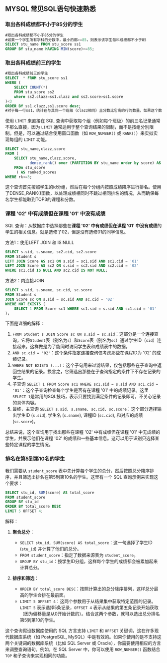 ## MYSQL 常见SQL语句快速熟悉

### 取出各科成绩都不小于85分的学生

```sql
#取出各科成绩都不小于85分的学生
#如果一个学生所有学科的分数中，最小的都>=85，则表示该学生每科成绩都不小于85
SELECT stu_name FROM stu_score ss1
GROUP BY stu_name HAVING MIN(score)>=85;
```



### 取出各科成绩前三的学生

```sql
#取出各科成绩前三的学生
SELECT  * FROM stu_score ss1
WHERE (
    SELECT COUNT(*)
    FROM stu_score ss2
    where ss2.clazz=ss1.clazz and ss2.score>ss1.score
)<3
ORDER BY ss1.clazz,ss1.score desc;
#对于每一行ss1，统计在与其同一个班级（clazz相同）且分数比它高的行的数量，如果这个数量小于3，则选择该行。
```

使用 `LIMIT` 来直接在 SQL 查询中获取每个组（例如每个班级）的前三名记录通常不那么直接，因为 `LIMIT` 通常适用于整个查询结果的限制，而不是按组分别限制。但是，可以通过结合使用窗口函数（如 `ROW_NUMBER()` 或 `RANK()`）来实拟实现每组的 `LIMIT` 功能。



```sql
SELECT stu_name,clazz,score
FROM (
    SELECT stu_name,clazz,score,
           dense_rank() over (PARTITION BY stu_name order by score) AS rk
    FROm stu_score
     ) AS ranked_scores
WHERE rk<=3;
```

这个查询首先按照学生的id分组，然后在每个分组内按照成绩降序进行排名。使用了DENSE_RANK()函数，以处理成绩相同时不跳过相同排名的情况，从而确保每名学生都能取到TOP3的课程和分数。





### 课程 '02' 中有成绩但在课程 '01' 中没有成绩

SQL 查询：从数据库中选择那些在**课程 '02' 中有成绩但在课程 '01' 中没有成绩**的学生的相关信息。就是选修了02，但是没有选修01的同学信息。


方法1：使用LEFT JOIN 和 IS NULL

```sql
SELECT s.sid, s.sname, sc2.cid, sc2.score
FROM Student s
LEFT JOIN Score AS sc1 ON s.sid = sc1.sid AND sc1.cid = '01'
LEFT JOIN Score AS sc2 ON s.sid = sc2.sid AND sc2.cid = '02'
WHERE sc1.cid IS NULL AND sc2.cid IS NOT NULL;
```

方法2：内连接JOIN

```sql
SELECT s.sid, s.sname, sc.cid, sc.score
FROM Student s
JOIN Score sc ON s.sid = sc.sid AND sc.cid = '02'
WHERE NOT EXISTS (
    SELECT 1 FROM Score sc1 WHERE sc1.sid = s.sid AND sc1.cid = '01'
);
```

下面是详细的解释：

1. `FROM Student s JOIN Score sc ON s.sid = sc.sid`：这部分是一个连接查询，它将`Student`表（别名为`s`）和`Score`表（别名为`sc`）通过学生ID（`sid`）连接起来。这样做是为了能同时访问学生表和成绩表中的数据。
2. `AND sc.cid = '02'`：这个条件指定连接查询仅考虑那些在课程ID为 '02' 的成绩记录。
3. `WHERE NOT EXISTS (...)`：这个子句用来过滤结果，仅包括那些在子查询中返回空结果的记录。换言之，它筛选出那些在子查询指定的条件下不存在记录的学生。
4. 子查询 `SELECT 1 FROM Score sc1 WHERE sc1.sid = s.sid AND sc1.cid = '01'`：这个子查询检查每个学生是否有在课程 '01' 中的成绩记录。这里`SELECT 1`是常用的SQL技巧，表示只要找到满足条件的记录即可，不关心记录的具体内容。
5. 最终，主查询 `SELECT s.sid, s.sname, sc.cid, sc.score`：这个部分选择输出学生ID (`s.sid`), 学生名 (`s.sname`), 课程ID (`sc.cid`), 和对应的成绩 (`sc.score`)。

总结来说，这个查询用于找出那些在课程 '02' 中有成绩但在课程 '01' 中无成绩的学生，并展示他们在课程 '02' 的成绩和一些基本信息。这可以用于识别只选择某些特定课程的学生情况。

### 排名在第5到第10名的学生

我们需要从 `student_score` 表中先计算每个学生的总分，然后按照总分降序排序，并且筛选出排名在第5到第10名的学生。这里有一个 SQL 查询示例来实现这个要求：

```sql
SELECT stu_id, SUM(score) AS total_score
FROM student_score
GROUP BY stu_id
ORDER BY total_score DESC
LIMIT 5 OFFSET 4;
```

解释：

1. **聚合总分**：

    * `SELECT stu_id, SUM(score) AS total_score`：这一句选择了学生ID (`stu_id`) 并计算了他们的总分。
    * `FROM student_score`：指定了数据来源表为 `student_score`。
    * `GROUP BY stu_id`：按学生ID分组，这样每个学生的成绩都会被累加起来计算总分。
2. **排序和筛选**：

    * `ORDER BY total_score DESC`：按照计算出的总分降序排列，这样总分最高的学生会排在最前面。
    * `LIMIT 5 OFFSET 4`：这两个参数用于从结果集中获取特定范围的记录。`LIMIT 5` 表示选择5条记录，`OFFSET 4` 表示从结果的第五条记录开始获取（因为偏移量是从0开始计数的）。结合这两个参数，就可以选出总分排名第5到第10的学生。

这个查询假设数据库使用的 SQL 方言支持 `LIMIT` 和 `OFFSET` 关键词，这在许多现代数据库系统（如 PostgreSQL, MySQL）中是有效的。如果你使用的是不支持这两个关键词的数据库系统（比如 SQL Server 或 Oracle），你需要使用相应的方言来调整查询语句。例如，在 SQL Server 中，你可以使用 `ROW_NUMBER()` 函数结合 `TOP` 和子查询来实现相同的功能。
